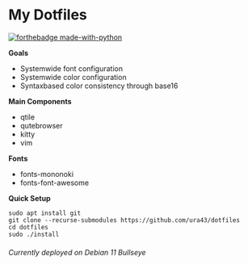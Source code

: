 # My Dotfiles

[![forthebadge made-with-python](http://ForTheBadge.com/images/badges/made-with-python.svg)](https://www.python.org/)

**Goals**
* Systemwide font configuration
* Systemwide color configuration
* Syntaxbased color consistency through base16

**Main Components**
* qtile
* qutebrowser
* kitty
* vim

**Fonts**
* fonts-mononoki
* fonts-font-awesome

**Quick Setup**

    sudo apt install git
    git clone --recurse-submodules https://github.com/ura43/dotfiles
    cd dotfiles
    sudo ./install

###### Currently deployed on Debian 11 Bullseye
